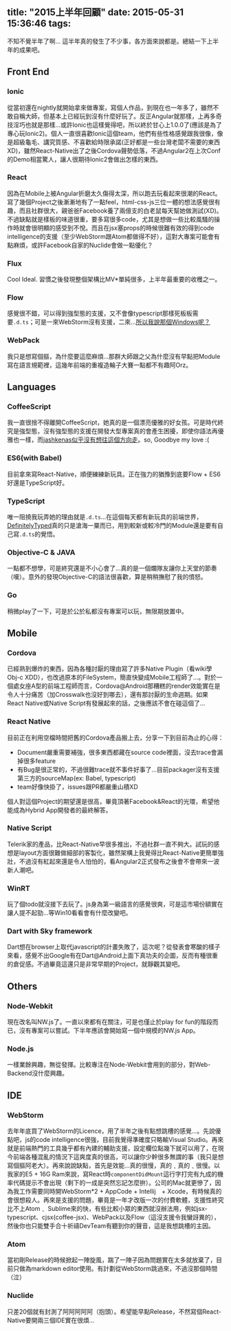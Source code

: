 title: "2015上半年回顧"
date: 2015-05-31 15:36:46
tags:
---


不知不覺半年了啊... 這半年真的發生了不少事，各方面來說都是。總結一下上半年的成果吧。

## Front End

### Ionic

從當初還在nightly就開始拿來做專案，寫個人作品，到現在也一年多了，雖然不敢自稱大師，但基本上已經玩到沒有什麼好玩了。反正Angular就那樣，上再多奇技淫巧也就是那樣...或許Ionic也這樣覺得吧，所以終於甘心上1.0.0了(應該是為了專心玩Ionic2)。個人一直很喜歡Ionic這個team，他們有些性格感覺跟我很像，像是超級龜毛、講究質感、不喜歡給時限承諾(正好都是一些台灣老闆不需要的東西XD)，雖然React-Native出了之後Cordova聲勢低落，不過Angular2在上次Conf的Demo相當驚人，讓人很期待Ionic2會做出怎樣的東西。

### React

因為在Mobile上被Angular折磨太久傷得太深，所以跑去玩看起來很潮的React。寫了幾個Project之後漸漸地有了一點feel，html-css-js三位一體的想法感覺很有趣，而且社群很大，親爸爸Facebook養了兩億支的白老鼠每天幫她做測試(XD)。不過缺點就是樣板的味道很重，要多寫很多code，尤其是想做一些比較風騷的操作時就會很明顯的感受到不悅。而且在jsx塞props的時候很難有效的得到code intelligence的支援（至少WebStorm跟Atom都做得不好），這對大專案可能會有點麻煩，或許Facebook自家的Nuclide會做一點優化？

### Flux

Cool Ideal. 習慣之後發現整個架構比MV*單純很多，上半年最重要的收穫之一。

### Flow

感覺很不錯，可以得到強型態的支援，又不會像typescript那樣死板板需要`.d.ts`；可是一來WebStorm沒有支援，二來...[所以我說那個Windows呢？](https://github.com/facebook/flow/issues/6)

### WebPack

我只是想寫個摳，為什麼要這麼麻煩...那群大師跟之父為什麼沒有早點把Module寫在語言規範裡，這幾年前端的重複造輪子大賽一點都不有趣阿Orz。





## Languages

### CoffeeScript

我一直很捨不得離開CoffeeScript，她真的是一個漂亮優雅的好女孩。可是時代終究是強型態，沒有強型態的支援在開發大型專案真的會產生困擾，即使你語法再優雅也一樣，而[jashkenas似乎沒有想往這個方向走](https://github.com/jashkenas/coffeescript/issues/3743)。so, Goodbye my love :(

### ES6(with Babel)

目前拿來寫React-Native，順便練練新玩具。正在強力的猶豫到底要Flow + ES6好還是TypeScript好。

### TypeScript

唯一阻撓我玩弄她的理由就是`.d.ts`...在這個每天都有新玩具的前端世界，[DefinitelyTyped](https://github.com/borisyankov/DefinitelyTyped)真的只是滄海一粟而已，用到較新或較冷門的Module還是要有自己寫`.d.ts`的覺悟。

### Objective-C & JAVA

一點都不想學，可是終究還是不小心會了...真的是一個爛隊友讓你上天堂的節奏（嘆）。意外的發現Objective-C的語法很喜歡，算是稍稍撫慰了我的憤怒。

### Go

稍微play了一下，可是於公於私都沒有專案可以玩，無限期放置中。




## Mobile

### Cordova

已經熟到爆炸的東西，因為各種討厭的理由寫了許多Native Plugin（看wiki學Obj-c XDD），也改過原本的FileSystem，簡直快變成Mobile工程師了...。對於一個處女座A型的前端工程師而言，Cordova@Android那糟糕的render效能實在是令人十分痛苦（加Crosswalk也沒好到哪去），還有那討厭的生命週期。如果React Native或Native Script有發展起來的話，之後應該不會在碰這個了...

### React Native

目前正在利用空檔時間把舊的Cordova產品搬上去，分享一下到目前為止的心得：
* Document嚴重需要補強，很多東西都藏在source code裡面，沒去trace會漏掉很多feature
* 有Bug是很正常的，不過很難trace就不事件好事了...目前packager沒有支援第三方的sourceMap(ex: Babel, typescript)
* team好像快掛了，issues跟PR都嚴重山積XD

個人對這個Project的期望還是很高，畢竟頂著Facebook&React的光環，希望他能成為Hybrid App開發者的最終解答。

### Native Script

Telerik家的產品，比React-Native早很多推出，不過社群一直不夠大。試玩的感想是layout方面很難做細部的客製化，雖然架構上我覺得比React-Native更簡單強壯，不過沒有紅起來還是令人怕怕的，看Angular2正式發布之後會不會帶來一波新人潮吧。

### WinRT

玩了個todo就沒接下去玩了。js身為第一級語言的感覺很爽，可是這市場份額實在讓人提不起勁...等Win10看看會有什麼改變吧。

### Dart with Sky framework

Dart想在browser上取代javascript的計畫失敗了，這次呢？從發表會寒酸的樣子來看，感覺不出Google有在Dart@Android上面下真功夫的企圖，反而有種很重的倉促感。不過畢竟這還只是非常早期的Project，就靜觀其變吧。




## Others

### Node-Webkit

現在改名叫NW.js了。一直以來都有在關注，可是也僅止於play for fun的階段而已，沒有專案可以嘗試。下半年應該會開始寫一個中規模的NW.js App。

### Node.js

一樣業餘興趣，無從發揮。比較專注在Node-Webkit會用到的部分，對Web-Backend沒什麼興趣。





## IDE

### WebStorm

去年年底買了WebStorm的Licence，用了半年之後有點想跳槽的感覺...。先說優點吧，js的code intelligence很強，目前我覺得準確度只略輸Visual Studio。再來就是前端熱門的工具幾乎都有內建的輔助支援，設定欄位點幾下就可以用了，在現今前端各種混亂的情況下這爽度真的很高，可以讓你少幹很多無謂的事（我只是想寫個摳阿老大）。再來說說缺點，首先是效能...真的很慢，真的﹑真的﹑很慢。以我家的E5 + 16G Ram來說，寫React時`componentDidMount`這行字打完有九成的機率代碼提示不會出現（剩下的一成是突然忘記怎麼拚）。公司的Mac就更慘了，因為我工作需要同時開WebStorm*2 + AppCode + Intellij　+ Xcode，有時候真的會很想殺人。再來是支援的問題，畢竟是一年才改版一次的付費軟體，支援性終究比不上Atom﹑ Sublime來的快，有些比較小眾的東西就沒辦法用，例如jsx-typescript、cjsx(coffee-jsx)、WebPack以及Flow（這沒支援令我蠻訝異的），然後你也只能雙手合十祈禱DevTeam有聽到你的聲音，這是我想跳槽的主因。

### Atom

當初剛Release的時候掀起一陣旋風，踹了一陣子因為問題實在太多就放棄了，目前只做為markdown editor使用。有計劃從WebStorm跳過來，不過沒那個時間（泣）

### Nuclide

只差20個就有封測了阿阿阿阿阿（抱頭）。希望能早點Release，不然寫個React-Native要開兩三個IDE實在很煩...
